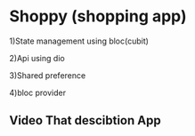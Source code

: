 # Shoppy (shopping app)
1)State management using bloc(cubit)

2)Api using dio

3)Shared preference

4)bloc provider

## Video That descibtion  App





